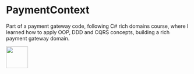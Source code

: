 # PaymentContext
Part of a payment gateway code, following C# rich domains course, where I learned how to apply OOP, DDD and CQRS concepts, building a rich payment gateway domain.

<a>
    <img src="https://cdn.jsdelivr.net/gh/devicons/devicon/icons/csharp/csharp-original.svg" width="60" height="60"/>
<a/> 